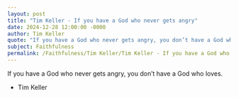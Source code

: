 ```yaml
---
layout: post
title: "Tim Keller - If you have a God who never gets angry"
date: 2024-12-28 12:00:00 -0000
author: Tim Keller
quote: "If you have a God who never gets angry, you don’t have a God who loves."
subject: Faithfulness
permalink: /Faithfulness/Tim Keller/Tim Keller - If you have a God who never gets angry
---
```


If you have a God who never gets angry, you don’t have a God who loves.

- Tim Keller

